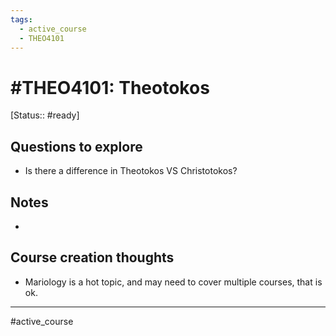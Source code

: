 ```yaml
---
tags:
  - active_course
  - THEO4101
---
```

# #THEO4101: Theotokos
[Status:: #ready]
## Questions to explore
- Is there a difference in Theotokos VS Christotokos? 

## Notes
- 
## Course creation thoughts
- Mariology is a hot topic, and may need to cover multiple courses, that is ok. 


---
#active_course 